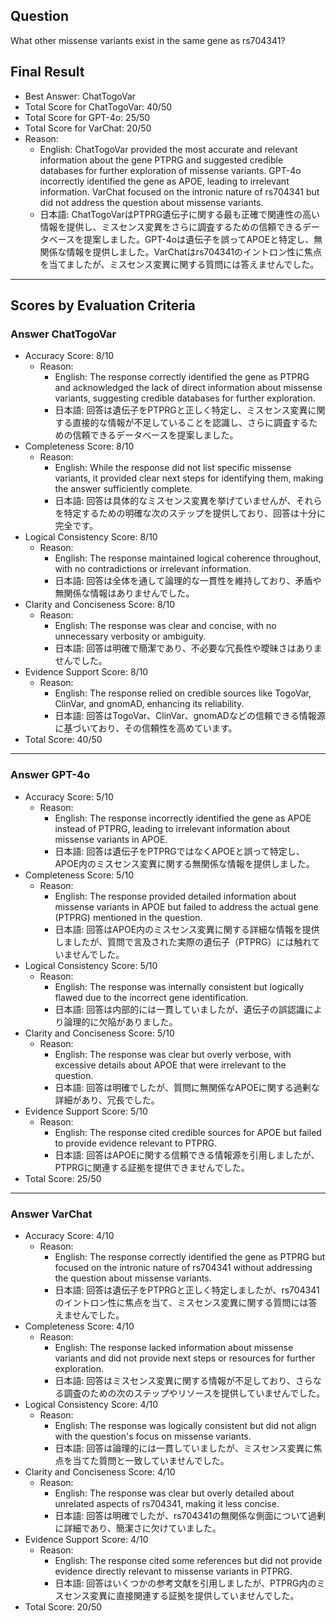 ## Question

What other missense variants exist in the same gene as rs704341?

## Final Result

- Best Answer: ChatTogoVar
- Total Score for ChatTogoVar: 40/50
- Total Score for GPT-4o: 25/50
- Total Score for VarChat: 20/50
- Reason:
  - English: ChatTogoVar provided the most accurate and relevant information about the gene PTPRG and suggested credible databases for further exploration of missense variants. GPT-4o incorrectly identified the gene as APOE, leading to irrelevant information. VarChat focused on the intronic nature of rs704341 but did not address the question about missense variants.
  - 日本語: ChatTogoVarはPTPRG遺伝子に関する最も正確で関連性の高い情報を提供し、ミスセンス変異をさらに調査するための信頼できるデータベースを提案しました。GPT-4oは遺伝子を誤ってAPOEと特定し、無関係な情報を提供しました。VarChatはrs704341のイントロン性に焦点を当てましたが、ミスセンス変異に関する質問には答えませんでした。

---

## Scores by Evaluation Criteria

### Answer ChatTogoVar
- Accuracy Score: 8/10
  - Reason: 
    - English: The response correctly identified the gene as PTPRG and acknowledged the lack of direct information about missense variants, suggesting credible databases for further exploration.
    - 日本語: 回答は遺伝子をPTPRGと正しく特定し、ミスセンス変異に関する直接的な情報が不足していることを認識し、さらに調査するための信頼できるデータベースを提案しました。
- Completeness Score: 8/10
  - Reason: 
    - English: While the response did not list specific missense variants, it provided clear next steps for identifying them, making the answer sufficiently complete.
    - 日本語: 回答は具体的なミスセンス変異を挙げていませんが、それらを特定するための明確な次のステップを提供しており、回答は十分に完全です。
- Logical Consistency Score: 8/10
  - Reason: 
    - English: The response maintained logical coherence throughout, with no contradictions or irrelevant information.
    - 日本語: 回答は全体を通して論理的な一貫性を維持しており、矛盾や無関係な情報はありませんでした。
- Clarity and Conciseness Score: 8/10
  - Reason: 
    - English: The response was clear and concise, with no unnecessary verbosity or ambiguity.
    - 日本語: 回答は明確で簡潔であり、不必要な冗長性や曖昧さはありませんでした。
- Evidence Support Score: 8/10
  - Reason: 
    - English: The response relied on credible sources like TogoVar, ClinVar, and gnomAD, enhancing its reliability.
    - 日本語: 回答はTogoVar、ClinVar、gnomADなどの信頼できる情報源に基づいており、その信頼性を高めています。
- Total Score: 40/50

---

### Answer GPT-4o
- Accuracy Score: 5/10
  - Reason: 
    - English: The response incorrectly identified the gene as APOE instead of PTPRG, leading to irrelevant information about missense variants in APOE.
    - 日本語: 回答は遺伝子をPTPRGではなくAPOEと誤って特定し、APOE内のミスセンス変異に関する無関係な情報を提供しました。
- Completeness Score: 5/10
  - Reason: 
    - English: The response provided detailed information about missense variants in APOE but failed to address the actual gene (PTPRG) mentioned in the question.
    - 日本語: 回答はAPOE内のミスセンス変異に関する詳細な情報を提供しましたが、質問で言及された実際の遺伝子（PTPRG）には触れていませんでした。
- Logical Consistency Score: 5/10
  - Reason: 
    - English: The response was internally consistent but logically flawed due to the incorrect gene identification.
    - 日本語: 回答は内部的には一貫していましたが、遺伝子の誤認識により論理的に欠陥がありました。
- Clarity and Conciseness Score: 5/10
  - Reason: 
    - English: The response was clear but overly verbose, with excessive details about APOE that were irrelevant to the question.
    - 日本語: 回答は明確でしたが、質問に無関係なAPOEに関する過剰な詳細があり、冗長でした。
- Evidence Support Score: 5/10
  - Reason: 
    - English: The response cited credible sources for APOE but failed to provide evidence relevant to PTPRG.
    - 日本語: 回答はAPOEに関する信頼できる情報源を引用しましたが、PTPRGに関連する証拠を提供できませんでした。
- Total Score: 25/50

---

### Answer VarChat
- Accuracy Score: 4/10
  - Reason: 
    - English: The response correctly identified the gene as PTPRG but focused on the intronic nature of rs704341 without addressing the question about missense variants.
    - 日本語: 回答は遺伝子をPTPRGと正しく特定しましたが、rs704341のイントロン性に焦点を当て、ミスセンス変異に関する質問には答えませんでした。
- Completeness Score: 4/10
  - Reason: 
    - English: The response lacked information about missense variants and did not provide next steps or resources for further exploration.
    - 日本語: 回答はミスセンス変異に関する情報が不足しており、さらなる調査のための次のステップやリソースを提供していませんでした。
- Logical Consistency Score: 4/10
  - Reason: 
    - English: The response was logically consistent but did not align with the question's focus on missense variants.
    - 日本語: 回答は論理的には一貫していましたが、ミスセンス変異に焦点を当てた質問と一致していませんでした。
- Clarity and Conciseness Score: 4/10
  - Reason: 
    - English: The response was clear but overly detailed about unrelated aspects of rs704341, making it less concise.
    - 日本語: 回答は明確でしたが、rs704341の無関係な側面について過剰に詳細であり、簡潔さに欠けていました。
- Evidence Support Score: 4/10
  - Reason: 
    - English: The response cited some references but did not provide evidence directly relevant to missense variants in PTPRG.
    - 日本語: 回答はいくつかの参考文献を引用しましたが、PTPRG内のミスセンス変異に直接関連する証拠を提供していませんでした。
- Total Score: 20/50